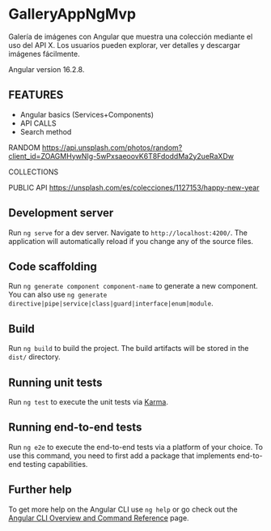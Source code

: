 # GalleryAppNgMvp

Galería de imágenes con Angular que muestra una colección mediante el uso del API X. Los usuarios pueden explorar, ver detalles y descargar imágenes fácilmente.

Angular version 16.2.8.

## FEATURES

- Angular basics (Services+Components)
- API CALLS
- Search method

RANDOM
https://api.unsplash.com/photos/random?client_id=ZOAGMHywNIg-5wPxsaeoovK6T8FdoddMa2y2ueRaXDw

COLLECTIONS

PUBLIC API
https://unsplash.com/es/colecciones/1127153/happy-new-year

## Development server

Run `ng serve` for a dev server. Navigate to `http://localhost:4200/`. The application will automatically reload if you change any of the source files.

## Code scaffolding

Run `ng generate component component-name` to generate a new component. You can also use `ng generate directive|pipe|service|class|guard|interface|enum|module`.

## Build

Run `ng build` to build the project. The build artifacts will be stored in the `dist/` directory.

## Running unit tests

Run `ng test` to execute the unit tests via [Karma](https://karma-runner.github.io).

## Running end-to-end tests

Run `ng e2e` to execute the end-to-end tests via a platform of your choice. To use this command, you need to first add a package that implements end-to-end testing capabilities.

## Further help

To get more help on the Angular CLI use `ng help` or go check out the [Angular CLI Overview and Command Reference](https://angular.io/cli) page.
